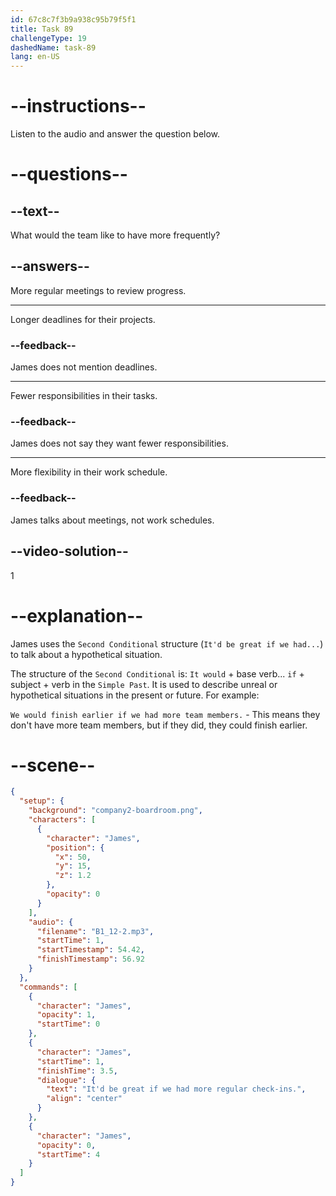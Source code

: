 ```yaml
---
id: 67c8c7f3b9a938c95b79f5f1
title: Task 89
challengeType: 19
dashedName: task-89
lang: en-US
---
```


<!-- (Audio) James: It'd be great if we had more regular check-ins. -->

# --instructions--

Listen to the audio and answer the question below.  

# --questions--

## --text--

What would the team like to have more frequently?  

## --answers--

More regular meetings to review progress.  

---

Longer deadlines for their projects.  

### --feedback--

James does not mention deadlines.  

---

Fewer responsibilities in their tasks.  

### --feedback--

James does not say they want fewer responsibilities.

---

More flexibility in their work schedule.  

### --feedback--

James talks about meetings, not work schedules.  

## --video-solution--

1  

# --explanation--

James uses the `Second Conditional` structure (`It'd be great if we had...`) to talk about a hypothetical situation.

The structure of the `Second Conditional` is: `It would` + base verb... `if` + subject + verb in the `Simple Past`. It is used to describe unreal or hypothetical situations in the present or future. For example:

`We would finish earlier if we had more team members.` - This means they don't have more team members, but if they did, they could finish earlier.

# --scene--

```json
{
  "setup": {
    "background": "company2-boardroom.png",
    "characters": [
      {
        "character": "James",
        "position": {
          "x": 50,
          "y": 15,
          "z": 1.2
        },
        "opacity": 0
      }
    ],
    "audio": {
      "filename": "B1_12-2.mp3",
      "startTime": 1,
      "startTimestamp": 54.42,
      "finishTimestamp": 56.92
    }
  },
  "commands": [
    {
      "character": "James",
      "opacity": 1,
      "startTime": 0
    },
    {
      "character": "James",
      "startTime": 1,
      "finishTime": 3.5,
      "dialogue": {
        "text": "It'd be great if we had more regular check-ins.",
        "align": "center"
      }
    },
    {
      "character": "James",
      "opacity": 0,
      "startTime": 4
    }
  ]
}
```
